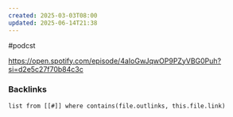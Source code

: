 ```yaml
---
created: 2025-03-03T08:00
updated: 2025-06-14T21:38
---
```

#podcst 

https://open.spotify.com/episode/4aIoGwJqwOP9PZyVBG0Puh?si=d2e5c27f70b84c3c

### Backlinks
```dataview 
list from [[#]] where contains(file.outlinks, this.file.link)
```

